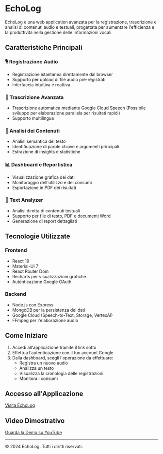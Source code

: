 # EchoLog

EchoLog è una web application avanzata per la registrazione, trascrizione e analisi di contenuti audio e testuali, progettata per aumentare l'efficienza e la produttività nella gestione delle informazioni vocali.

## Caratteristiche Principali

### 🎙️ Registrazione Audio
- Registrazione istantanea direttamente dal browser
- Supporto per upload di file audio pre-registrati
- Interfaccia intuitiva e reattiva

### 📝 Trascrizione Avanzata
- Trascrizione automatica mediante Google Cloud Speech
    (Possibile sviluppo per elaborazione parallela per risultati rapidi)
- Supporto multilingua

### 🧠 Analisi dei Contenuti
- Analisi semantica del testo
- Identificazione di parole chiave e argomenti principali
- Estrazione di insights e statistiche

### 📊 Dashboard e Reportistica
- Visualizzazione grafica dei dati
- Monitoraggio dell'utilizzo e dei consumi
- Esportazione in PDF dei risultati

### 📄 Text Analyzer
- Analisi diretta di contenuti testuali
- Supporto per file di testo, PDF e documenti Word
- Generazione di report dettagliati

## Tecnologie Utilizzate

### Frontend
- React 19
- Material-UI 7
- React Router Dom
- Recharts per visualizzazioni grafiche
- Autenticazione Google OAuth

### Backend
- Node.js con Express
- MongoDB per la persistenza dei dati
- Google Cloud (Speech-to-Text, Storage, VertexAI)
- FFmpeg per l'elaborazione audio

## Come Iniziare

1. Accedi all'applicazione tramite il link sotto
2. Effettua l'autenticazione con il tuo account Google
3. Dalla dashboard, scegli l'operazione da effettuare:
   - Registra un nuovo audio
   - Analizza un testo
   - Visualizza la cronologia delle registrazioni
   - Monitora i consumi

## Accesso all'Applicazione

[Visita EchoLog](https://echolog-frontend-theta.vercel.app)

## Video Dimostrativo

[Guarda la Demo su YouTube](https://youtu.be/Y0SO22yCzg4)

---

© 2024 EchoLog. Tutti i diritti riservati. 